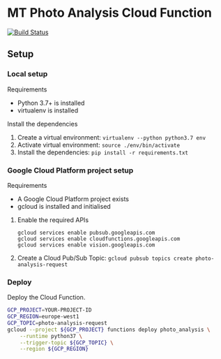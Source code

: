 # MT Photo Analysis Cloud Function

[![Build Status](https://travis-ci.org/MirosTruckstop/mt-photo-analysis-function.svg?branch=master)](https://travis-ci.org/MirosTruckstop/mt-photo-analysis-function)

## Setup

### Local setup

Requirements
* Python 3.7+ is installed
* virtualenv is installed

Install the dependencies

1. Create a virtual environment: `virtualenv --python python3.7 env`
2. Activate virtual environment: `source ./env/bin/activate`
3. Install the dependencies: `pip install -r requirements.txt`

### Google Cloud Platform project setup

Requirements
* A Google Cloud Platform project exists
* gcloud is installed and initialised

1. Enable the required APIs
    ```
    gcloud services enable pubsub.googleapis.com
    gcloud services enable cloudfunctions.googleapis.com
    gcloud services enable vision.googleapis.com
    ```

2. Create a Cloud Pub/Sub Topic: `gcloud pubsub topics create photo-analysis-request`

### Deploy

Deploy the Cloud Function.
```sh
GCP_PROJECT=YOUR-PROJECT-ID
GCP_REGION=europe-west1
GCP_TOPIC=photo-analysis-request
gcloud --project ${GCP_PROJECT} functions deploy photo_analysis \
    --runtime python37 \
    --trigger-topic ${GCP_TOPIC} \
    --region ${GCP_REGION}
```